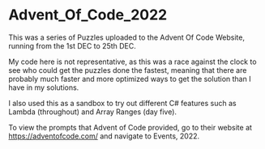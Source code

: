 # Advent_Of_Code_2022

This was a series of Puzzles uploaded to the Advent Of Code Website, running from the 1st DEC to 25th DEC.

My code here is not representative, as this was a race against the clock to see who could get the puzzles done the fastest, meaning that there are probably much faster and more optimized ways to get the solution than I have in my solutions.

I also used this as a sandbox to try out different C# features such as Lambda (throughout) and Array Ranges (day five).

To view the prompts that Advent of Code provided, go to their website at https://adventofcode.com/ and navigate to Events, 2022.
